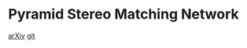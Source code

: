 # Pyramid Stereo Matching Network
[arXiv](https://arxiv.org/abs/1803.08669)
[git](https://github.com/ClubAI/MonoDepth-PyTorch)

